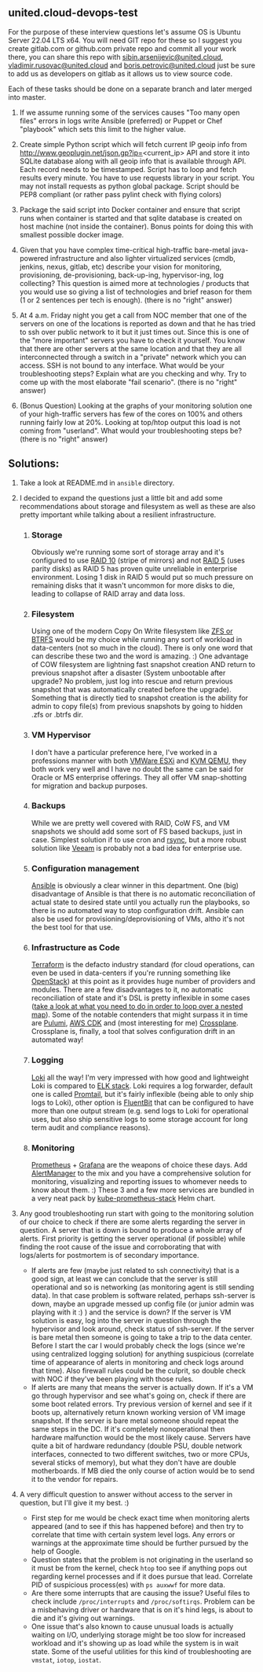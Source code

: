 ## united.cloud-devops-test

For the purpose of these interview questions let's assume OS is Ubuntu Server 22.04 LTS x64. You will need GIT repo for these so I suggest you create gitlab.com or github.com private repo and commit all your work there, you can share this repo with sibin.arsenijevic@united.cloud, vladimir.rusovac@united.cloud and boris.petrovic@united.cloud just be sure to add us as developers on gitlab as it allows us to view source code. 

Each of these tasks should be done on a separate branch and later merged into master.

1. If we assume running some of the services causes "Too many open files" errors in logs write Ansible (preferred) or Puppet or Chef "playbook" which sets this limit to the higher value.

2. Create simple Python script which will fetch current IP geoip info from http://www.geoplugin.net/json.gp?ip=<current_ip> API and store it into SQLite database along with all geoip info that is available through API. Each record needs to be timestamped. Script has to loop and fetch results every minute. You have to use requests library in your script. You may not install requests as python global package. Script should be PEP8 compliant (or rather pass pylint check with flying colors)

3. Package the said script into Docker container and ensure that script runs when container is started and that sqlite database is created on host machine (not inside the container). Bonus points for doing this with smallest possible docker image.

4. Given that you have complex time-critical high-traffic bare-metal java-powered infrastructure and also lighter virtualized services (cmdb, jenkins, nexus, gitlab, etc) describe your vision for monitoring, provisioning, de-provisioning, back-up-ing, hypervisor-ing, log collecting? This question is aimed more at technologies / products that you would use so giving a list of technologies and brief reason for them (1 or 2 sentences per tech is enough). (there is no "right" answer)

5. At 4 a.m. Friday night you get a call from NOC member that one of the servers on one of the locations is reported as down and that he has tried to ssh over public network to it but it just times out. Since this is one of the "more important" servers you have to check it yourself. You know that there are other servers at the same location and that they are all interconnected through a switch in a "private" network which you can access. SSH is not bound to any interface. What would be your troubleshooting steps? Explain what are you checking and why. Try to come up with the most elaborate "fail scenario". (there is no "right" answer)

6. (Bonus Question) Looking at the graphs of your monitoring solution one of your high-traffic servers has few of the cores on 100% and others running fairly low at 20%. Looking at top/htop output this load is not coming from "userland". What would your troubleshooting steps be? (there is no "right" answer)

## Solutions:

1. Take a look at README.md in `ansible` directory.

4. I decided to expand the questions just a little bit and add some recommendations about storage and filesystem as well as these are also pretty important while talking about a resilient infrastructure. 
    1. ### Storage
        Obviously we're running some sort of storage array and it's configured to use [RAID 10](https://www.diffen.com/difference/RAID-5-vs-RAID-10) (stripe of mirrors) and not [RAID 5](https://www.diffen.com/difference/RAID-5-vs-RAID-10) (uses parity disks) as RAID 5 has proven quite unreliable in enterprise environment. Losing 1 disk in RAID 5 would put so much pressure on remaining disks that it wasn't uncommon for more disks to die, leading to collapse of RAID array and data loss.
    2. ### Filesystem
        Using one of the modern Copy On Write filesystem like [ZFS or BTRFS](https://www.wundertech.net/btrfs-vs-zfs-comparison/) would be my choice while running any sort of workload in data-centers (not so much in the cloud). There is only one word that can describe these two and the word is amazing. :) One advantage of COW filesystem are lightning fast snapshot creation AND return to previous snapshot after a disaster (System unbootable after upgrade? No problem, just log into rescue and return previous snapshot that was automatically created before the upgrade). Something that is directly tied to snapshot creation is the ability for admin to copy file(s) from previous snapshots by going to hidden .zfs or .btrfs dir.
    3. ### VM Hypervisor
        I don't have a particular preference here, I've worked in a professions manner with both [VMWare ESXi](https://en.wikipedia.org/wiki/VMware_ESXi) and [KVM QEMU](https://en.wikipedia.org/wiki/QEMU), they both work very well and I have no doubt the same can be said for Oracle or MS enterprise offerings. They all offer VM snap-shotting for migration and backup purposes.
    4. ### Backups
        While we are pretty well covered with RAID, CoW FS, and VM snapshots we should add some sort of FS based backups, just in case. Simplest solution if to use cron and [rsync](https://linux.die.net/man/1/rsync), but a more robust solution like [Veeam](https://www.veeam.com/) is probably not a bad idea for enterprise use.
    5. ### Configuration management
        [Ansible](https://en.wikipedia.org/wiki/Ansible_(software)) is obviously a clear winner in this department. One (big) disadvantage of Ansible is that there is no automatic reconciliation of actual state to desired state until you actually run the playbooks, so there is no automated way to stop configuration drift. Ansible can also be used for provisioning/deprovisioning of VMs, altho it's not the best tool for that use.
    6. ### Infrastructure as Code
        [Terraform](https://www.terraform.io/) is the defacto industry standard (for cloud operations, can even be used in data-centers if you're running something like [OpenStack](https://www.openstack.org/)) at this point as it provides huge number of providers and modules. There are a few disadvantages to it, no automatic reconciliation of state and it's DSL is pretty inflexible in some cases ([take a look at what you need to do in order to loop over a nested map](https://stackoverflow.com/questions/63500554/terraform-iterate-over-nested-map)). Some of the notable contenders that might surpass it in time are [Pulumi](https://www.pulumi.com/docs/concepts/vs/terraform/), [AWS CDK](https://aws.amazon.com/cdk/) and (most interesting for me) [Crossplane](https://blog.crossplane.io/crossplane-vs-terraform/). Crossplane is, finally, a tool that solves configuration drift in an automated way!
    7. ### Logging
        [Loki](https://grafana.com/oss/loki/) all the way! I'm very impressed with how good and lightweight Loki is compared to [ELK stack](https://logz.io/learn/complete-guide-elk-stack/#what-elk-stack). Loki requires a log forwarder, default one is called [Promtail](https://grafana.com/docs/loki/latest/clients/promtail/), but it's fairly inflexible (being able to only ship logs to Loki), other option is [FluentBit](https://docs.fluentbit.io/manual/pipeline/outputs) that can be configured to have more than one output stream (e.g. send logs to Loki for operational uses, but also ship sensitive logs to some storage account for long term audit and compliance reasons).
    8. ### Monitoring
        [Prometheus](https://prometheus.io/) + [Grafana](https://grafana.com/) are the weapons of choice these days. Add [AlertManager](https://prometheus.io/docs/alerting/latest/alertmanager/) to the mix and you have a comprehensive solution for monitoring, visualizing and reporting issues to whomever needs to know about them. :) These 3 and a few more services are bundled in a very neat pack by [kube-prometheus-stack](https://github.com/prometheus-community/helm-charts/tree/main/charts/kube-prometheus-stack) Helm chart.

5. Any good troubleshooting run start with going to the monitoring solution of our choice to check if there are some alerts regarding the server in question. A server that is down is bound to produce a whole array of alerts. First priority is getting the server operational (if possible) while finding the root cause of the issue and corroborating that with logs/alerts for postmortem is of secondary importance.
    - If alerts are few (maybe just related to ssh connectivity) that is a good sign, at least we can conclude that the server is still operational and so is networking (as monitoring agent is still sending data). In that case problem is software related, perhaps ssh-server is down, maybe an upgrade messed up config file (or junior admin was playing with it :) ) and the service is down? If the server is VM solution is easy, log into the server in question through the hypervisor and look around, check status of ssh-server. If the server is bare metal then someone is going to take a trip to the data center. Before I start the car I would probably check the logs (since we're using centralized logging solution) for anything suspicious (correlate time of appearance of alerts in monitoring and check logs around that time). Also firewall rules could be the culprit, so double check with NOC if they've been playing with those rules.
    - If alerts are many that means the server is actually down. If it's a VM go through hypervisor and see what's going on, check if there are some boot related errors. Try previous version of kernel and see if it boots up, alternatively return known working version of VM image snapshot. If the server is bare metal someone should repeat the same steps in the DC. If it's completely nonoperational then hardware malfunction would be the most likely cause. Servers have quite a bit of hardware redundancy (double PSU, double network interfaces, connected to two different switches, two or more CPUs, several sticks of memory), but what they don't have are double motherboards. If MB died the only course of action would be to send it to the vendor for repairs.

6. A very difficult question to answer without access to the server in question, but I'll give it my best. :)
    - First step for me would be check exact time when monitoring alerts appeared (and to see if this has happened before) and then try to correlate that time with certain system level logs. Any errors or warnings at the approximate time should be further pursued by the help of Google.
    - Question states that the problem is not originating in the userland so it must be from the kernel, check `htop` too see if anything pops out regarding kernel processes and if it does pursue that lead. Correlate PID of suspicious process(es) with `ps auxwwf` for more data.
    - Are there some interrupts that are causing the issue? Useful files to check include `/proc/interrupts` and `/proc/softirqs`. Problem can be a misbehaving driver or hardware that is on it's hind legs, is about to die and it's giving out warnings.
    - One issue that's also known to cause unusual loads is actually waiting on I/O, underlying storage might be too slow for increased workload and it's showing up as load while the system is in wait state. Some of the useful utilities for this kind of troubleshooting are `vmstat`, `iotop`, `iostat`.
